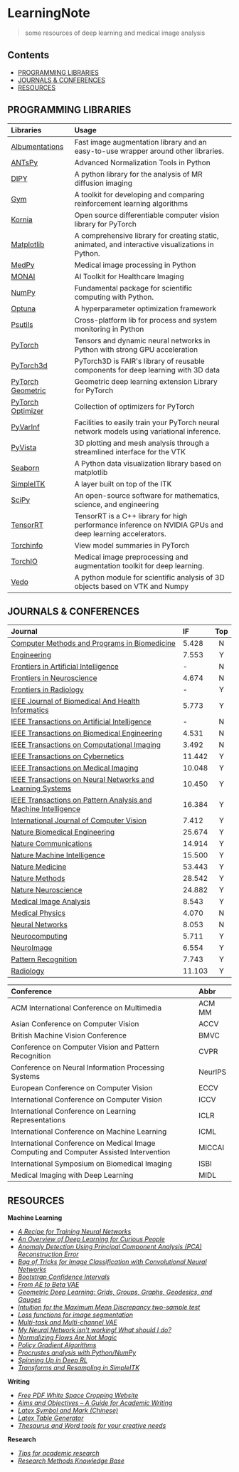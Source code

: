 # LearningNote
> some resources of deep learning and medical image analysis

## Contents
- [PROGRAMMING LIBRARIES](#program)
- [JOURNALS & CONFERENCES](#journal)
- [RESOURCES](#resource)

## <span id = "program">PROGRAMMING LIBRARIES</span>
| Libraries | Usage |
| :- | :- |
|[Albumentations](https://albumentations.ai/docs/getting_started/mask_augmentation/) | Fast image augmentation library and an easy-to-use wrapper around other libraries. |
|[ANTsPy](https://github.com/ANTsX/ANTsPy)|Advanced Normalization Tools in Python|
|[DIPY](https://dipy.org/)| A python library for the analysis of MR diffusion imaging|
|[Gym](https://gym.openai.com/)|A toolkit for developing and comparing reinforcement learning algorithms|
|[Kornia](https://kornia.github.io//)|Open source differentiable computer vision library for PyTorch|
|[Matplotlib](https://matplotlib.org/stable/)|A comprehensive library for creating static, animated, and interactive visualizations in Python.|
|[MedPy](https://github.com/loli/medpy)|Medical image processing in Python|
|[MONAI](https://monai.io/)|AI Toolkit for Healthcare Imaging|
|[NumPy](https://numpy.org/)|Fundamental package for scientific computing with Python.|
|[Optuna](https://optuna.org/) | A hyperparameter optimization framework |
|[Psutils](https://github.com/giampaolo/psutil)|Cross-platform lib for process and system monitoring in Python|
|[PyTorch](https://pytorch.org/)|Tensors and dynamic neural networks in Python with strong GPU acceleration|
|[PyTorch3d](https://pytorch3d.org/)| PyTorch3D is FAIR's library of reusable components for deep learning with 3D data |
|[PyTorch Geometric](https://pytorch-geometric.readthedocs.io/en/latest/) | Geometric deep learning extension Library for PyTorch |
|[PyTorch Optimizer](https://pytorch-optimizer.readthedocs.io/en/latest/)|  Collection of optimizers for PyTorch |
|[PyVarInf](https://github.com/ctallec/pyvarinf) | Facilities to easily train your PyTorch neural network models using variational inference. |
|[PyVista](https://docs.pyvista.org/)|3D plotting and mesh analysis through a streamlined interface for the VTK|
|[Seaborn](https://seaborn.pydata.org/)|A Python data visualization library based on matplotlib|
|[SimpleITK](https://simpleitk.org/)|A layer built on top of the ITK|
|[SciPy](https://scipy.org/)|An open-source software for mathematics, science, and engineering|
|[TensorRT](https://developer.nvidia.com/tensorrt)|TensorRT is a C++ library for high performance inference on NVIDIA GPUs and deep learning accelerators.|
|[Torchinfo](https://github.com/TylerYep/torchinfo)|View model summaries in PyTorch|
|[TorchIO](https://torchio.readthedocs.io/)| Medical image preprocessing and augmentation toolkit for deep learning.|
|[Vedo](https://vedo.embl.es/) | A python module for scientific analysis of 3D objects based on VTK and Numpy |


## <span id = "journal">JOURNALS & CONFERENCES</span>

| Journal | IF | Top |
| :- | :- | :-: |
|[Computer Methods and Programs in Biomedicine](https://www.journals.elsevier.com/computer-methods-and-programs-in-biomedicine) | 5.428 | N | 
|[Engineering](https://www.journals.elsevier.com/engineering/) | 7.553 | Y |
|[Frontiers in Artificial Intelligence](https://www.frontiersin.org/journals/artificial-intelligence)| - | N |
|[Frontiers in Neuroscience](https://www.frontiersin.org/journals/neuroscience) | 4.674 | N |
|[Frontiers in Radiology](https://www.frontiersin.org/journals/radiology) | - | Y |
|[IEEE Journal of Biomedical And Health Informatics](https://www.embs.org/jbhi/) | 5.773 | Y |
|[IEEE Transactions on Artificial Intelligence](https://ieeexplore.ieee.org/xpl/RecentIssue.jsp?punumber=9078688) | - | N | 
|[IEEE Transactions on Biomedical Engineering](https://www.embs.org/tbme/) | 4.531 | N | 
|[IEEE Transactions on Computational Imaging](https://ieeexplore.ieee.org/xpl/RecentIssue.jsp?punumber=6745852) | 3.492 | N |
|[IEEE Transactions on Cybernetics](https://ieeexplore.ieee.org/xpl/RecentIssue.jsp?punumber=6221036) | 11.442 | Y |
|[IEEE Transactions on Medical Imaging](https://www.embs.org/tmi/) | 10.048 | Y |
|[IEEE Transactions on Neural Networks and Learning Systems](https://cis.ieee.org/publications/t-neural-networks-and-learning-systems) | 10.450 | Y |
|[IEEE Transactions on Pattern Analysis and Machine Intelligence](https://ieeexplore.ieee.org/xpl/RecentIssue.jsp?punumber=34) | 16.384 | Y |
|[International Journal of Computer Vision](https://www.springer.com/journal/11263) | 7.412 | Y | 
|[Nature Biomedical Engineering](https://www.nature.com/natbiomedeng/) | 25.674| Y |
|[Nature Communications](https://www.nature.com/ncomms/)| 14.914 | Y |
|[Nature Machine Intelligence](https://www.nature.com/natmachintell/) |15.500 | Y |
|[Nature Medicine](https://www.nature.com/nm/) | 53.443 | Y |
|[Nature Methods](https://www.nature.com/nmeth/) | 28.542 | Y |
|[Nature Neuroscience](https://www.nature.com/neuro/) |24.882 | Y |
|[Medical Image Analysis](https://www.journals.elsevier.com/medical-image-analysis) | 8.543 | Y |
|[Medical Physics](https://aapm.onlinelibrary.wiley.com/journal/24734209) | 	4.070 | N |
|[Neural Networks](https://www.sciencedirect.com/journal/neural-networks) | 8.053 | N |
|[Neurocomputing](https://www.journals.elsevier.com/neurocomputing) | 5.711| Y |
|[NeuroImage](https://www.journals.elsevier.com/neuroimage) | 6.554 | Y |
|[Pattern Recognition](https://www.journals.elsevier.com/pattern-recognition) | 7.743 | Y |
|[Radiology](https://pubs.rsna.org/journal/radiology) | 11.103 | Y |

| Conference | Abbr |
| :- | :- |
|ACM International Conference on Multimedia |ACM MM |
|Asian Conference on Computer Vision|ACCV|
|British Machine Vision Conference|BMVC|
|Conference on Computer Vision and Pattern Recognition | CVPR |
|Conference on Neural Information Processing Systems|NeurIPS|
|European Conference on Computer Vision|ECCV|
|International Conference on Computer Vision | ICCV |
|International Conference on Learning Representations|ICLR|
|International Conference on Machine Learning| ICML |
|International Conference on Medical Image Computing and Computer Assisted Intervention| MICCAI |
|International Symposium on Biomedical Imaging|ISBI|
|Medical Imaging with Deep Learning| MIDL |

## <span id = "resource">RESOURCES</span>
**Machine Learning**
- [*A Recipe for Training Neural Networks*](https://karpathy.github.io/2019/04/25/recipe/)
- [*An Overview of Deep Learning for Curious People*](https://lilianweng.github.io/lil-log/2017/06/21/an-overview-of-deep-learning.html)
- [*Anomaly Detection Using Principal Component Analysis (PCA) Reconstruction Error*](https://jamesmccaffrey.wordpress.com/2021/07/07/anomaly-detection-using-principal-component-analysis-pca-reconstruction-error/)
- [*Bag of Tricks for Image Classification with Convolutional Neural Networks*](https://openaccess.thecvf.com/content_CVPR_2019/papers/He_Bag_of_Tricks_for_Image_Classification_with_Convolutional_Neural_Networks_CVPR_2019_paper.pdf)
- [*Bootstrap Confidence Intervals*](https://acclab.github.io/bootstrap-confidence-intervals.html)
- [*From AE to Beta VAE*](https://lilianweng.github.io/lil-log/2018/08/12/from-autoencoder-to-beta-vae.html)
- [*Geometric Deep Learning: Grids, Groups, Graphs, Geodesics, and Gauges*](https://geometricdeeplearning.com/lectures/)
- [*Intuition for the Maximum Mean Discrepancy two-sample test*](https://torchdrift.org/notebooks/note_on_mmd.html)
- [*Loss functions for image segmentation*](https://github.com/JunMa11/SegLoss)
- [*Multi-task and Multi-channel VAE*](https://github.com/ggbioing/mcvae)
- [*My Neural Network isn't working! What should I do?*](http://theorangeduck.com/page/neural-network-not-working)
- [*Normalizing Flows Are Not Magic*](https://medium.com/swlh/normalizing-flows-are-not-magic-22752d0c924)
- [*Policy Gradient Algorithms*](https://lilianweng.github.io/lil-log/2018/04/08/policy-gradient-algorithms.html)
- [*Procrustes analysis with Python/NumPy*](https://medium.com/@olga_kravchenko/generalized-procrustes-analysis-with-python-numpy-c571e8e8a421)
- [*Spinning Up in Deep RL*](https://spinningup.openai.com/en/latest/spinningup/rl_intro.html)
- [*Transforms and Resampling in SimpleITK*](http://insightsoftwareconsortium.github.io/SimpleITK-Notebooks/Python_html/21_Transforms_and_Resampling.html)

**Writing**
- [*Free PDF White Space Cropping Website*](https://croppdf.com/)
- [*Aims and Objectives – A Guide for Academic Writing*](https://www.discoverphds.com/advice/doing/research-aims-and-objectives)
- [*Latex Symbol and Mark (Chinese)*](https://blog.csdn.net/u010440456/article/details/89787326)
- [*Latex Table Generator*](https://www.tablesgenerator.com/)
- [*Thesaurus and Word tools for your creative needs*](https://www.wordhippo.com/)

**Research**
- [*Tips for academic research*](https://github.com/jbhuang0604/awesome-tips)
- [*Research Methods Knowledge Base*](https://conjointly.com/kb/navigating-the-kb/)



